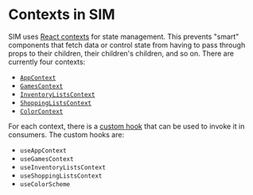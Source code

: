 # Contexts in SIM

SIM uses [React contexts](https://reactjs.org/docs/context.html) for state management. This prevents "smart" components that fetch data or control state from having to pass through props to their children, their children's children, and so on. There are currently four contexts:

* [`AppContext`](/docs/contexts/app-context.md)
* [`GamesContext`](/docs/contexts/games-context.md)
* [`InventoryListsContext`](/docs/contexts/inventory-lists-context.md)
* [`ShoppingListsContext`](/docs/contexts/shopping-lists-context.md)
* [`ColorContext`](/docs/contexts/color-context.md)

For each context, there is a [custom hook](/src/hooks/contexts.js) that can be used to invoke it in consumers. The custom hooks are:

* `useAppContext`
* `useGamesContext`
* `useInventoryListsContext`
* `useShoppingListsContext`
* `useColorScheme`
